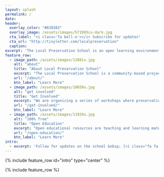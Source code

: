 ```yaml
---
layout: splash
permalink: /
date:
header:
  overlay_color: "#838383"
  overlay_image: /assets/images/571995cu-dark.jpg
  cta_label: "<i class='fa bell-o'></i> Subscribe for updates"
  cta_url: "http://tinyletter.com/localpreservation"
  caption:
excerpt: 'The Local Preservation School is an open learning environment where preservation advocates and volunteers share how we can work together to save and sustain historic places in our communities.'
feature_row:
  - image_path: /assets/images/12881v.jpg
    alt: "about"
    title: "About Local Preservation School"
    excerpt: "The Local Preservation School is a community-based project with opportunities for people from all backgrounds to take part."
    url: "/about/"
    btn_label: "Learn More"
  - image_path: /assets/images/18659u.jpg
    alt: "get involved"
    title: "Get Involved"
    excerpt: "We are organizing a series of workshops where preservation professionals and interested learners can come together to create lessons and other teaching materials."
    url: "/get-involved/"
    btn_label: "Learn More"
  - image_path: /assets/images/11929u.jpg
    alt: "100% free"
    title: "Open Education"
    excerpt: "Open educational resources are teaching and learning materials that are freely available online for everyone to use, whether you are an teacher, student or self-learner."
    url: "/open-education/"
    btn_label: "Learn More"
intro:
  - excerpt: 'Follow for updates on the school &nbsp; [<i class="fa fa-twitter"></i> @localpast](https://twitter.com/localpast){: .btn .btn--twitter}'
---
```


{% include feature_row id="intro" type="center" %}

{% include feature_row %}
